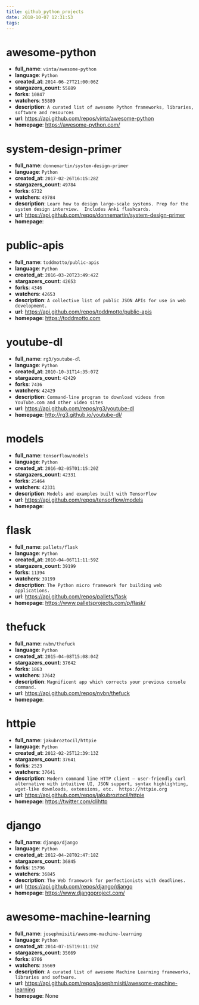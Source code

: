 ```yaml
---
title: github_python_projects
date: 2018-10-07 12:31:53
tags:
---
```

# awesome-python 
- **full_name**: `vinta/awesome-python` 
- **language**: `Python` 
- **created_at**: `2014-06-27T21:00:06Z` 
- **stargazers_count**: `55889` 
- **forks**: `10847` 
- **watchers**: `55889` 
- **description**: `A curated list of awesome Python frameworks, libraries, software and resources` 
- **url**: https://api.github.com/repos/vinta/awesome-python 
- **homepage**: https://awesome-python.com/ 
# system-design-primer 
- **full_name**: `donnemartin/system-design-primer` 
- **language**: `Python` 
- **created_at**: `2017-02-26T16:15:28Z` 
- **stargazers_count**: `49784` 
- **forks**: `6732` 
- **watchers**: `49784` 
- **description**: `Learn how to design large-scale systems. Prep for the system design interview.  Includes Anki flashcards.` 
- **url**: https://api.github.com/repos/donnemartin/system-design-primer 
- **homepage**:  
# public-apis 
- **full_name**: `toddmotto/public-apis` 
- **language**: `Python` 
- **created_at**: `2016-03-20T23:49:42Z` 
- **stargazers_count**: `42653` 
- **forks**: `4346` 
- **watchers**: `42653` 
- **description**: `A collective list of public JSON APIs for use in web development.` 
- **url**: https://api.github.com/repos/toddmotto/public-apis 
- **homepage**: https://toddmotto.com 
# youtube-dl 
- **full_name**: `rg3/youtube-dl` 
- **language**: `Python` 
- **created_at**: `2010-10-31T14:35:07Z` 
- **stargazers_count**: `42429` 
- **forks**: `7436` 
- **watchers**: `42429` 
- **description**: `Command-line program to download videos from YouTube.com and other video sites` 
- **url**: https://api.github.com/repos/rg3/youtube-dl 
- **homepage**: http://rg3.github.io/youtube-dl/ 
# models 
- **full_name**: `tensorflow/models` 
- **language**: `Python` 
- **created_at**: `2016-02-05T01:15:20Z` 
- **stargazers_count**: `42331` 
- **forks**: `25464` 
- **watchers**: `42331` 
- **description**: `Models and examples built with TensorFlow` 
- **url**: https://api.github.com/repos/tensorflow/models 
- **homepage**:  
# flask 
- **full_name**: `pallets/flask` 
- **language**: `Python` 
- **created_at**: `2010-04-06T11:11:59Z` 
- **stargazers_count**: `39199` 
- **forks**: `11394` 
- **watchers**: `39199` 
- **description**: `The Python micro framework for building web applications.` 
- **url**: https://api.github.com/repos/pallets/flask 
- **homepage**: https://www.palletsprojects.com/p/flask/ 
# thefuck 
- **full_name**: `nvbn/thefuck` 
- **language**: `Python` 
- **created_at**: `2015-04-08T15:08:04Z` 
- **stargazers_count**: `37642` 
- **forks**: `1863` 
- **watchers**: `37642` 
- **description**: `Magnificent app which corrects your previous console command.` 
- **url**: https://api.github.com/repos/nvbn/thefuck 
- **homepage**:  
# httpie 
- **full_name**: `jakubroztocil/httpie` 
- **language**: `Python` 
- **created_at**: `2012-02-25T12:39:13Z` 
- **stargazers_count**: `37641` 
- **forks**: `2523` 
- **watchers**: `37641` 
- **description**: `Modern command line HTTP client – user-friendly curl alternative with intuitive UI, JSON support, syntax highlighting, wget-like downloads, extensions, etc.  https://httpie.org` 
- **url**: https://api.github.com/repos/jakubroztocil/httpie 
- **homepage**: https://twitter.com/clihttp 
# django 
- **full_name**: `django/django` 
- **language**: `Python` 
- **created_at**: `2012-04-28T02:47:18Z` 
- **stargazers_count**: `36845` 
- **forks**: `15796` 
- **watchers**: `36845` 
- **description**: `The Web framework for perfectionists with deadlines.` 
- **url**: https://api.github.com/repos/django/django 
- **homepage**: https://www.djangoproject.com/ 
# awesome-machine-learning 
- **full_name**: `josephmisiti/awesome-machine-learning` 
- **language**: `Python` 
- **created_at**: `2014-07-15T19:11:19Z` 
- **stargazers_count**: `35669` 
- **forks**: `8766` 
- **watchers**: `35669` 
- **description**: `A curated list of awesome Machine Learning frameworks, libraries and software.` 
- **url**: https://api.github.com/repos/josephmisiti/awesome-machine-learning 
- **homepage**: None 
